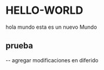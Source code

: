 # HELLO-WORLD
hola mundo 
esta es un nuevo Mundo

prueba
--
--   agregar modificaciones  en diferido
